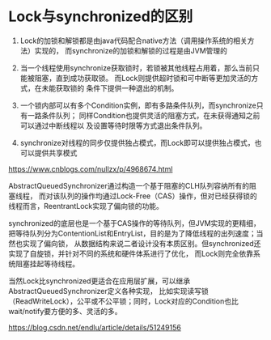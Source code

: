 

#  Lock与synchronized的区别

1. Lock的加锁和解锁都是由java代码配合native方法（调用操作系统的相关方法）实现的，
而synchronize的加锁和解锁的过程是由JVM管理的

2. 当一个线程使用synchronize获取锁时，若锁被其他线程占用着，那么当前只能被阻塞，直到成功获取锁。
而Lock则提供超时锁和可中断等更加灵活的方式，在未能获取锁的     条件下提供一种退出的机制。

3. 一个锁内部可以有多个Condition实例，即有多路条件队列，而synchronize只有一路条件队列；
同样Condition也提供灵活的阻塞方式，在未获得通知之前可以通过中断线程以    及设置等待时限等方式退出条件队列。

4. synchronize对线程的同步仅提供独占模式，而Lock即可以提供独占模式，也可以提供共享模式

<https://www.cnblogs.com/nullzx/p/4968674.html>

 

AbstractQueuedSynchronizer通过构造一个基于阻塞的CLH队列容纳所有的阻塞线程，
而对该队列的操作均通过Lock-Free（CAS）操作，但对已经获得锁的线程而言，ReentrantLock实现了偏向锁的功能。

synchronized的底层也是一个基于CAS操作的等待队列，但JVM实现的更精细，
把等待队列分为ContentionList和EntryList，目的是为了降低线程的出列速度；当然也实现了偏向锁，
从数据结构来说二者设计没有本质区别。但synchronized还实现了自旋锁，并针对不同的系统和硬件体系进行了优化，
而Lock则完全依靠系统阻塞挂起等待线程。

当然Lock比synchronized更适合在应用层扩展，可以继承AbstractQueuedSynchronizer定义各种实现，
比如实现读写锁（ReadWriteLock），公平或不公平锁；同时，Lock对应的Condition也比wait/notify要方便的多、灵活的多。


<https://blog.csdn.net/endlu/article/details/51249156>

 